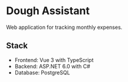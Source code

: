 # Dough Assistant
Web application for tracking monthly expenses.

## Stack
- Frontend: Vue 3 with TypeScript
- Backend: ASP.NET 6.0 with C#
- Database: PostgreSQL
